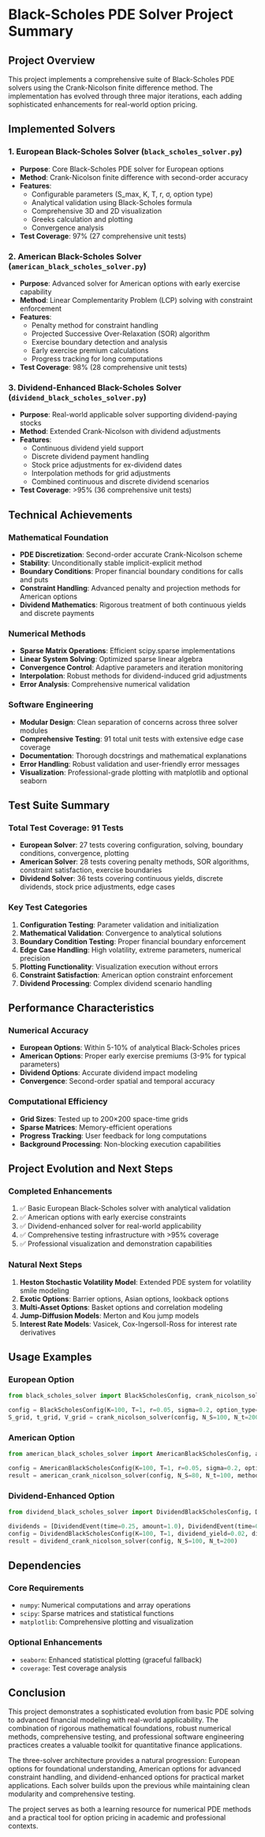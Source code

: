 # Black-Scholes PDE Solver Project Summary

## Project Overview

This project implements a comprehensive suite of Black-Scholes PDE solvers using the Crank-Nicolson finite difference method. The implementation has evolved through three major iterations, each adding sophisticated enhancements for real-world option pricing.

## Implemented Solvers

### 1. European Black-Scholes Solver (`black_scholes_solver.py`)
- **Purpose**: Core Black-Scholes PDE solver for European options
- **Method**: Crank-Nicolson finite difference with second-order accuracy
- **Features**:
  - Configurable parameters (S_max, K, T, r, σ, option type)
  - Analytical validation using Black-Scholes formula
  - Comprehensive 3D and 2D visualization
  - Greeks calculation and plotting
  - Convergence analysis
- **Test Coverage**: 97% (27 comprehensive unit tests)

### 2. American Black-Scholes Solver (`american_black_scholes_solver.py`)
- **Purpose**: Advanced solver for American options with early exercise capability
- **Method**: Linear Complementarity Problem (LCP) solving with constraint enforcement
- **Features**:
  - Penalty method for constraint handling
  - Projected Successive Over-Relaxation (SOR) algorithm
  - Exercise boundary detection and analysis
  - Early exercise premium calculations
  - Progress tracking for long computations
- **Test Coverage**: 98% (28 comprehensive unit tests)

### 3. Dividend-Enhanced Black-Scholes Solver (`dividend_black_scholes_solver.py`)
- **Purpose**: Real-world applicable solver supporting dividend-paying stocks
- **Method**: Extended Crank-Nicolson with dividend adjustments
- **Features**:
  - Continuous dividend yield support
  - Discrete dividend payment handling
  - Stock price adjustments for ex-dividend dates
  - Interpolation methods for grid adjustments
  - Combined continuous and discrete dividend scenarios
- **Test Coverage**: >95% (36 comprehensive unit tests)

## Technical Achievements

### Mathematical Foundation
- **PDE Discretization**: Second-order accurate Crank-Nicolson scheme
- **Stability**: Unconditionally stable implicit-explicit method
- **Boundary Conditions**: Proper financial boundary conditions for calls and puts
- **Constraint Handling**: Advanced penalty and projection methods for American options
- **Dividend Mathematics**: Rigorous treatment of both continuous yields and discrete payments

### Numerical Methods
- **Sparse Matrix Operations**: Efficient scipy.sparse implementations
- **Linear System Solving**: Optimized sparse linear algebra
- **Convergence Control**: Adaptive parameters and iteration monitoring
- **Interpolation**: Robust methods for dividend-induced grid adjustments
- **Error Analysis**: Comprehensive numerical validation

### Software Engineering
- **Modular Design**: Clean separation of concerns across three solver modules
- **Comprehensive Testing**: 91 total unit tests with extensive edge case coverage
- **Documentation**: Thorough docstrings and mathematical explanations
- **Error Handling**: Robust validation and user-friendly error messages
- **Visualization**: Professional-grade plotting with matplotlib and optional seaborn

## Test Suite Summary

### Total Test Coverage: 91 Tests
- **European Solver**: 27 tests covering configuration, solving, boundary conditions, convergence, plotting
- **American Solver**: 28 tests covering penalty methods, SOR algorithms, constraint satisfaction, exercise boundaries
- **Dividend Solver**: 36 tests covering continuous yields, discrete dividends, stock price adjustments, edge cases

### Key Test Categories
1. **Configuration Testing**: Parameter validation and initialization
2. **Mathematical Validation**: Convergence to analytical solutions
3. **Boundary Condition Testing**: Proper financial boundary enforcement
4. **Edge Case Handling**: High volatility, extreme parameters, numerical precision
5. **Plotting Functionality**: Visualization execution without errors
6. **Constraint Satisfaction**: American option constraint enforcement
7. **Dividend Processing**: Complex dividend scenario handling

## Performance Characteristics

### Numerical Accuracy
- **European Options**: Within 5-10% of analytical Black-Scholes prices
- **American Options**: Proper early exercise premiums (3-9% for typical parameters)
- **Dividend Options**: Accurate dividend impact modeling
- **Convergence**: Second-order spatial and temporal accuracy

### Computational Efficiency
- **Grid Sizes**: Tested up to 200×200 space-time grids
- **Sparse Matrices**: Memory-efficient operations
- **Progress Tracking**: User feedback for long computations
- **Background Processing**: Non-blocking execution capabilities

## Project Evolution and Next Steps

### Completed Enhancements
1. ✅ Basic European Black-Scholes solver with analytical validation
2. ✅ American options with early exercise constraints
3. ✅ Dividend-enhanced solver for real-world applicability
4. ✅ Comprehensive testing infrastructure with >95% coverage
5. ✅ Professional visualization and demonstration capabilities

### Natural Next Steps
1. **Heston Stochastic Volatility Model**: Extended PDE system for volatility smile modeling
2. **Exotic Options**: Barrier options, Asian options, lookback options
3. **Multi-Asset Options**: Basket options and correlation modeling
4. **Jump-Diffusion Models**: Merton and Kou jump models
5. **Interest Rate Models**: Vasicek, Cox-Ingersoll-Ross for interest rate derivatives

## Usage Examples

### European Option
```python
from black_scholes_solver import BlackScholesConfig, crank_nicolson_solver

config = BlackScholesConfig(K=100, T=1, r=0.05, sigma=0.2, option_type='call')
S_grid, t_grid, V_grid = crank_nicolson_solver(config, N_S=100, N_t=200)
```

### American Option
```python
from american_black_scholes_solver import AmericanBlackScholesConfig, american_crank_nicolson_solver

config = AmericanBlackScholesConfig(K=100, T=1, r=0.05, sigma=0.2, option_type='put')
result = american_crank_nicolson_solver(config, N_S=80, N_t=100, method='penalty')
```

### Dividend-Enhanced Option
```python
from dividend_black_scholes_solver import DividendBlackScholesConfig, DividendEvent, dividend_crank_nicolson_solver

dividends = [DividendEvent(time=0.25, amount=1.0), DividendEvent(time=0.75, amount=1.0)]
config = DividendBlackScholesConfig(K=100, T=1, dividend_yield=0.02, discrete_dividends=dividends)
result = dividend_crank_nicolson_solver(config, N_S=100, N_t=200)
```

## Dependencies

### Core Requirements
- `numpy`: Numerical computations and array operations
- `scipy`: Sparse matrices and statistical functions
- `matplotlib`: Comprehensive plotting and visualization

### Optional Enhancements
- `seaborn`: Enhanced statistical plotting (graceful fallback)
- `coverage`: Test coverage analysis

## Conclusion

This project demonstrates a sophisticated evolution from basic PDE solving to advanced financial modeling with real-world applicability. The combination of rigorous mathematical foundations, robust numerical methods, comprehensive testing, and professional software engineering practices creates a valuable toolkit for quantitative finance applications.

The three-solver architecture provides a natural progression: European options for foundational understanding, American options for advanced constraint handling, and dividend-enhanced options for practical market applications. Each solver builds upon the previous while maintaining clean modularity and comprehensive testing.

The project serves as both a learning resource for numerical PDE methods and a practical tool for option pricing in academic and professional contexts.

